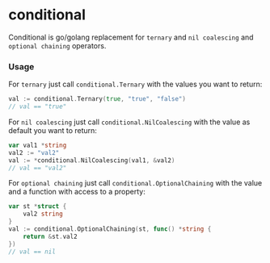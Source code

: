 # conditional

Conditional is go/golang replacement for `ternary` and `nil coalescing` and `optional chaining` operators.

### Usage

For `ternary` just call `conditional.Ternary` with the values you want to return:

```go
val := conditional.Ternary(true, "true", "false")
// val == "true"
```

For `nil coalescing` just call `conditional.NilCoalescing` with the value as default you want to return:

```go
var val1 *string
val2 := "val2"
val := *conditional.NilCoalescing(val1, &val2)
// val == "val2"
```

For `optional chaining` just call `conditional.OptionalChaining` with the value and a function with access to a property:

```go
var st *struct {
    val2 string
}
val := conditional.OptionalChaining(st, func() *string {
    return &st.val2
})
// val == nil
```